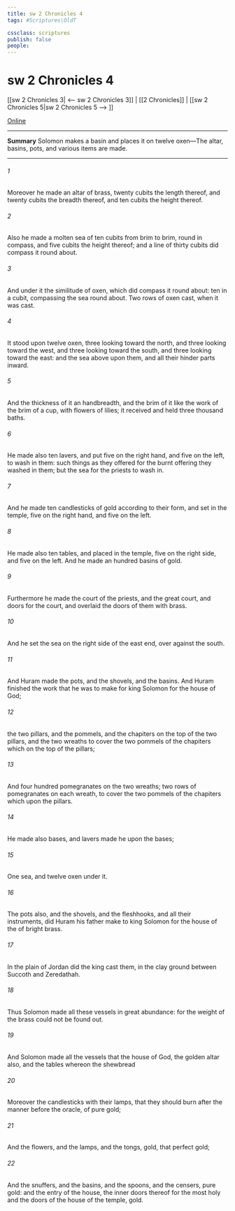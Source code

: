 ```yaml
---
title: sw 2 Chronicles 4
tags: #Scriptures\OldT

cssclass: scriptures
publish: false
people:
---
```


# sw 2 Chronicles 4
[[sw 2 Chronicles 3| <-- sw 2 Chronicles 3]] | [[2 Chronicles]] | [[sw 2 Chronicles 5|sw 2 Chronicles 5 --> ]]

[Online](https://churchofjesuschrist.org/study/scriptures/ot/2-chr/4?lang=eng)

---
__Summary__
Solomon makes a basin and places it on twelve oxen—The altar, basins, pots, and various items are made.

---
###### 1 
Moreover he made an altar of brass, twenty cubits the length thereof, and twenty cubits the breadth thereof, and ten cubits the height thereof.

###### 2 
Also he made a molten sea of ten cubits from brim to brim, round in compass, and five cubits the height thereof; and a line of thirty cubits did compass it round about.

###### 3 
And under it  the similitude of oxen, which did compass it round about: ten in a cubit, compassing the sea round about. Two rows of oxen  cast, when it was cast.

###### 4 
It stood upon twelve oxen, three looking toward the north, and three looking toward the west, and three looking toward the south, and three looking toward the east: and the sea  above upon them, and all their hinder parts  inward.

###### 5 
And the thickness of it  an handbreadth, and the brim of it like the work of the brim of a cup, with flowers of lilies;  it received and held three thousand baths.

###### 6 
He made also ten lavers, and put five on the right hand, and five on the left, to wash in them: such things as they offered for the burnt offering they washed in them; but the sea  for the priests to wash in.

###### 7 
And he made ten candlesticks of gold according to their form, and set  in the temple, five on the right hand, and five on the left.

###### 8 
He made also ten tables, and placed  in the temple, five on the right side, and five on the left. And he made an hundred basins of gold.

###### 9 
Furthermore he made the court of the priests, and the great court, and doors for the court, and overlaid the doors of them with brass.

###### 10 
And he set the sea on the right side of the east end, over against the south.

###### 11 
And Huram made the pots, and the shovels, and the basins. And Huram finished the work that he was to make for king Solomon for the house of God;

###### 12 
 the two pillars, and the pommels, and the chapiters  on the top of the two pillars, and the two wreaths to cover the two pommels of the chapiters which  on the top of the pillars;

###### 13 
And four hundred pomegranates on the two wreaths; two rows of pomegranates on each wreath, to cover the two pommels of the chapiters which  upon the pillars.

###### 14 
He made also bases, and lavers made he upon the bases;

###### 15 
One sea, and twelve oxen under it.

###### 16 
The pots also, and the shovels, and the fleshhooks, and all their instruments, did Huram his father make to king Solomon for the house of the  of bright brass.

###### 17 
In the plain of Jordan did the king cast them, in the clay ground between Succoth and Zeredathah.

###### 18 
Thus Solomon made all these vessels in great abundance: for the weight of the brass could not be found out.

###### 19 
And Solomon made all the vessels that  the house of God, the golden altar also, and the tables whereon the shewbread 

###### 20 
Moreover the candlesticks with their lamps, that they should burn after the manner before the oracle, of pure gold;

###### 21 
And the flowers, and the lamps, and the tongs,  gold,  that perfect gold;

###### 22 
And the snuffers, and the basins, and the spoons, and the censers,  pure gold: and the entry of the house, the inner doors thereof for the most holy  and the doors of the house of the temple,  gold.

